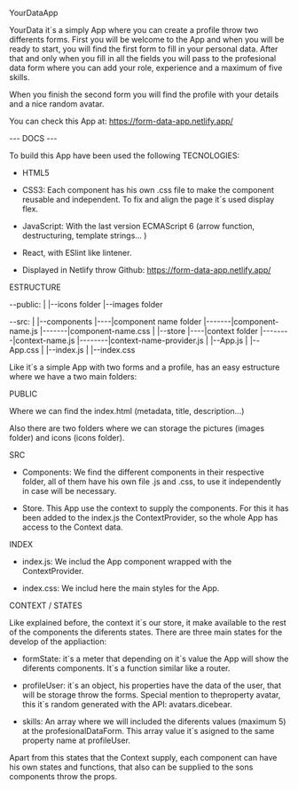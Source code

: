 YourDataApp

YourData it´s a simply App where you can create a profile throw two differents forms.
First you will be welcome to the App and when you will be ready to start, you will find the first form to fill in your personal data. After that and only when you fill in all the fields you will pass to the profesional data form where you can add your role, experience and a maximum of five skills.

When you finish the second form you will find the profile with your details and a nice random avatar.

You can check this App at: https://form-data-app.netlify.app/

--- DOCS ---

To build this App have been used the following TECNOLOGIES:

- HTML5

- CSS3: Each component has his own .css file to make the component reusable and independent. To fix and align the page it´s used display flex.

- JavaScript: With the last version ECMAScript 6 (arrow function, destructuring, template strings... )

- React, with ESlint like lintener.

- Displayed in Netlify throw Github: https://form-data-app.netlify.app/

ESTRUCTURE

--public:
|
|--icons folder
|--images folder

--src:
|
|--components
|----|component name folder
|-------|component-name.js
|-------|component-name.css
|
|--store
|----|context folder
|--------|context-name.js
|--------|context-name-provider.js
|
|--App.js
|
|--App.css
|
|--index.js
|
|--index.css

Like it´s a simple App with two forms and a profile, has an easy estructure where we have a two main folders:

PUBLIC

Where we can find the index.html (metadata, title, description...)

Also there are two folders where we can storage the pictures (images folder) and icons (icons folder).

SRC

- Components: We find the different components in their respective folder, all of them have his own file .js and .css, to use it independently in case will be necessary.

- Store. This App use the context to supply the components. For this it has been added to the index.js the ContextProvider, so the whole App has access to the Context data.

INDEX

- index.js: We includ the App component wrapped with the ContextProvider.

- index.css: We includ here the main styles for the App.

CONTEXT / STATES

Like explained before, the context it´s our store, it make available to the rest of the components the diferents states. There are three main states for the develop of the appliaction:

- formState: it´s a meter that depending on it´s value the App will show the diferents components. It´s a function similar like a router.

- profileUser: it´s an object, his properties have the data of the user, that will be storage throw the forms. Special mention to theproperty avatar, this it´s random generated with the API: avatars.dicebear.

- skills: An array where we will included the diferents values (maximum 5) at the profesionalDataForm. This array value it´s asigned to the same property name at profileUser.

Apart from this states that the Context supply, each component can have his own states and functions, that also can be supplied to the sons components throw the props.
